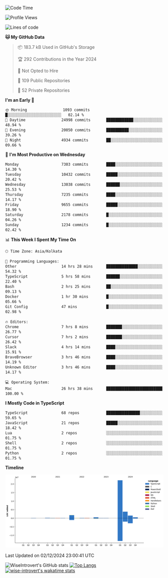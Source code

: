 <!--START_SECTION:waka-->
![Code Time](http://img.shields.io/badge/Code%20Time-1%2C914%20hrs%201%20min-blue)

![Profile Views](http://img.shields.io/badge/Profile%20Views-0-blue)

![Lines of code](https://img.shields.io/badge/From%20Hello%20World%20I%27ve%20Written-30.8%20million%20lines%20of%20code-blue)

**🐱 My GitHub Data** 

> 📦 183.7 kB Used in GitHub's Storage 
 > 
> 🏆 292 Contributions in the Year 2024
 > 
> 🚫 Not Opted to Hire
 > 
> 📜 109 Public Repositories 
 > 
> 🔑 52 Private Repositories 
 > 
**I'm an Early 🐤** 

```text
🌞 Morning                1093 commits        █░░░░░░░░░░░░░░░░░░░░░░░░   02.14 % 
🌆 Daytime                24998 commits       ████████████░░░░░░░░░░░░░   48.94 % 
🌃 Evening                20050 commits       ██████████░░░░░░░░░░░░░░░   39.26 % 
🌙 Night                  4934 commits        ██░░░░░░░░░░░░░░░░░░░░░░░   09.66 % 
```
📅 **I'm Most Productive on Wednesday** 

```text
Monday                   7303 commits        ████░░░░░░░░░░░░░░░░░░░░░   14.30 % 
Tuesday                  10432 commits       █████░░░░░░░░░░░░░░░░░░░░   20.42 % 
Wednesday                13038 commits       ██████░░░░░░░░░░░░░░░░░░░   25.53 % 
Thursday                 7235 commits        ████░░░░░░░░░░░░░░░░░░░░░   14.17 % 
Friday                   9655 commits        █████░░░░░░░░░░░░░░░░░░░░   18.90 % 
Saturday                 2178 commits        █░░░░░░░░░░░░░░░░░░░░░░░░   04.26 % 
Sunday                   1234 commits        █░░░░░░░░░░░░░░░░░░░░░░░░   02.42 % 
```


📊 **This Week I Spent My Time On** 

```text
🕑︎ Time Zone: Asia/Kolkata

💬 Programming Languages: 
Other                    14 hrs 28 mins      ██████████████░░░░░░░░░░░   54.32 % 
TypeScript               5 hrs 58 mins       ██████░░░░░░░░░░░░░░░░░░░   22.40 % 
Bash                     2 hrs 25 mins       ██░░░░░░░░░░░░░░░░░░░░░░░   09.13 % 
Docker                   1 hr 30 mins        █░░░░░░░░░░░░░░░░░░░░░░░░   05.66 % 
Git Config               47 mins             █░░░░░░░░░░░░░░░░░░░░░░░░   02.98 % 

🔥 Editors: 
Chrome                   7 hrs 8 mins        ███████░░░░░░░░░░░░░░░░░░   26.77 % 
Cursor                   7 hrs 2 mins        ███████░░░░░░░░░░░░░░░░░░   26.42 % 
Slack                    4 hrs 14 mins       ████░░░░░░░░░░░░░░░░░░░░░   15.91 % 
BraveBrowser             3 hrs 46 mins       ████░░░░░░░░░░░░░░░░░░░░░   14.19 % 
Unknown Editor           3 hrs 46 mins       ████░░░░░░░░░░░░░░░░░░░░░   14.17 % 

💻 Operating System: 
Mac                      26 hrs 38 mins      █████████████████████████   100.00 % 
```

**I Mostly Code in TypeScript** 

```text
TypeScript               68 repos            ███████████████░░░░░░░░░░   59.65 % 
JavaScript               21 repos            █████░░░░░░░░░░░░░░░░░░░░   18.42 % 
Lua                      2 repos             ░░░░░░░░░░░░░░░░░░░░░░░░░   01.75 % 
Shell                    2 repos             ░░░░░░░░░░░░░░░░░░░░░░░░░   01.75 % 
Python                   2 repos             ░░░░░░░░░░░░░░░░░░░░░░░░░   01.75 % 
```



**Timeline**

![Lines of Code chart](https://raw.githubusercontent.com/wise-introvert/wise-introvert/master/assets/bar_graph.png)


 Last Updated on 02/12/2024 23:00:41 UTC
<!--END_SECTION:waka-->

![WiseIntrovert's GitHub stats](https://github-readme-stats.vercel.app/api?username=wise-introvert&count_private=true&show_icons=true)
[![Top Langs](https://github-readme-stats.vercel.app/api/top-langs/?username=wise-introvert&langs_count=10)](https://github.com/anuraghazra/github-readme-stats)
[![wise-introvert's wakatime stats](https://github-readme-stats.vercel.app/api/wakatime?username=wiseintrovert)](https://github.com/anuraghazra/github-readme-stats)
